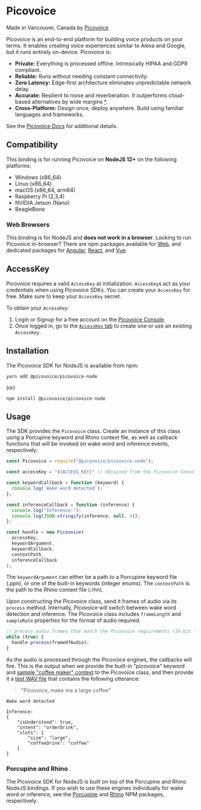 # Picovoice

Made in Vancouver, Canada by [Picovoice](https://picovoice.ai)

Picovoice is an end-to-end platform for building voice products on your terms. It enables creating voice experiences similar to Alexa and Google, but it runs entirely on-device. Picovoice is:

- **Private:** Everything is processed offline. Intrinsically HIPAA and GDPR compliant.
- **Reliable:** Runs without needing constant connectivity.
- **Zero Latency:** Edge-first architecture eliminates unpredictable network delay.
- **Accurate:** Resilient to noise and reverberation. It outperforms cloud-based alternatives by wide margins
  [\*](https://github.com/Picovoice/speech-to-intent-benchmark#results).
- **Cross-Platform:** Design once, deploy anywhere. Build using familiar languages and frameworks.

See the [Picovoice Docs](https://picovoice.ai/docs/quick-start/picovoice-nodejs/) for additional details.

## Compatibility

This binding is for running Picovoice on **NodeJS 12+** on the following platforms:

- Windows (x86_64)
- Linux (x86_64)
- macOS (x86_64, arm64)
- Raspberry Pi (2,3,4)
- NVIDIA Jetson (Nano)
- BeagleBone

### Web Browsers

This binding is for NodeJS and **does not work in a browser**. Looking to run Picovoice in-browser? There are npm packages available for [Web](https://www.npmjs.com/package/@picovoice/picovoice-web-en-worker), and dedicated packages for [Angular](https://www.npmjs.com/package/@picovoice/picovoice-web-angular), [React](https://www.npmjs.com/package/@picovoice/picovoice-web-react), and [Vue](https://www.npmjs.com/package/@picovoice/picovoice-web-vue).

## AccessKey

Picovoice requires a valid `AccessKey` at initialization. `AccessKey`s act as your credentials when using Picovoice SDKs.
You can create your `AccessKey` for free. Make sure to keep your `AccessKey` secret.

To obtain your `AccessKey`:
1. Login or Signup for a free account on the [Picovoice Console](https://picovoice.ai/console/).
2. Once logged in, go to the [`AccessKey` tab](https://console.picovoice.ai/access_key) to create one or use an existing `AccessKey`.

## Installation

The Picovoice SDK for NodeJS is available from npm:

```console
yarn add @picovoice/picovoice-node
```

(or)

```console
npm install @picovoice/picovoice-node
```

## Usage

The SDK provides the `Picovoice` class. Create an instance of this class using a Porcupine keyword and Rhino context file, as well as callback functions that will be invoked on wake word and inference events, respectively:

```javascript
const Picovoice = require("@picovoice/picovoice-node");

const accessKey = "${ACCESS_KEY}" // Obtained from the Picovoice Console (https://console.picovoice.ai/)

const keywordCallback = function (keyword) {
  console.log(`Wake word detected`);
};

const inferenceCallback = function (inference) {
  console.log("Inference:");
  console.log(JSON.stringify(inference, null, 4));
};

const handle = new Picovoice(
  accessKey,
  keywordArgument,
  keywordCallback,
  contextPath,
  inferenceCallback
);
```

The `keywordArgument` can either be a path to a Porcupine keyword file (.ppn), or one of the built-in keywords (integer enums). The `contextPath` is the path to the Rhino context file (.rhn).

Upon constructing the Picovoice class, send it frames of audio via its `process` method. Internally, Picovoice will switch between wake word detection and inference. The Picovoice class includes `frameLength` and `sampleRate` properties for the format of audio required.

```javascript
// process audio frames that match the Picovoice requirements (16-bit linear pcm audio, single-channel)
while (true) {
  handle.process(frameOfAudio);
}
```

As the audio is processed through the Picovoice engines, the callbacks will fire. This is the output when we provide the built-in "picovoice" keyword and [sample "coffee maker" context](./resources/rhino/resources/contexts/) to the Picovoice class, and then provide it a [test WAV file](./resources/audio_samples/picovoice-coffee.wav) that contains the following utterance:

> "Picovoice, make me a large coffee"

```console
Wake word detected

Inference:
{
    "isUnderstood": true,
    "intent": "orderDrink",
    "slots": {
        "size": "large",
        "coffeeDrink": "coffee"
    }
}

```

### Porcupine and Rhino

The Picovoice SDK for NodeJS is built on top of the Porcupine and Rhino NodeJS bindings. If you wish to use these engines individually for wake word or inference, see the [Porcupine](https://www.npmjs.com/package/@picovoice/porcupine-node) and [Rhino](https://www.npmjs.com/package/@picovoice/rhino-node) NPM packages, respectively.
